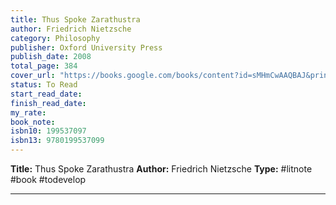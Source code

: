 ```yaml
---
title: Thus Spoke Zarathustra
author: Friedrich Nietzsche
category: Philosophy
publisher: Oxford University Press
publish_date: 2008
total_page: 384
cover_url: "https://books.google.com/books/content?id=sMHmCwAAQBAJ&printsec=frontcover&img=1&zoom=1&edge=curl&source=gbs_api"
status: To Read
start_read_date: 
finish_read_date: 
my_rate: 
book_note: 
isbn10: 199537097
isbn13: 9780199537099
---
```

**Title:** Thus Spoke Zarathustra
**Author:** Friedrich Nietzsche
**Type:** #litnote #book #todevelop 

---